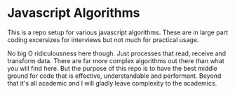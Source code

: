 # Javascript Algorithms

This is a repo setup for various javascript algorithms. These are in large part coding excersizes for interviews but not much for practical usage. 

No big O ridiculousness here though. Just processes that read, receive and transform data. There are far more complex algorithms out there than what you will find here. But the purpose of this repo is to have the best middle ground for code that is effective, understandable and performant. Beyond that it's all academic and I will gladly leave complexity to the academics.
